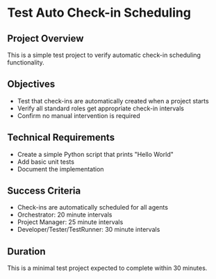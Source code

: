 # Test Auto Check-in Scheduling

## Project Overview
This is a simple test project to verify automatic check-in scheduling functionality.

## Objectives
- Test that check-ins are automatically created when a project starts
- Verify all standard roles get appropriate check-in intervals
- Confirm no manual intervention is required

## Technical Requirements
- Create a simple Python script that prints "Hello World"
- Add basic unit tests
- Document the implementation

## Success Criteria
- Check-ins are automatically scheduled for all agents
- Orchestrator: 20 minute intervals
- Project Manager: 25 minute intervals  
- Developer/Tester/TestRunner: 30 minute intervals

## Duration
This is a minimal test project expected to complete within 30 minutes.